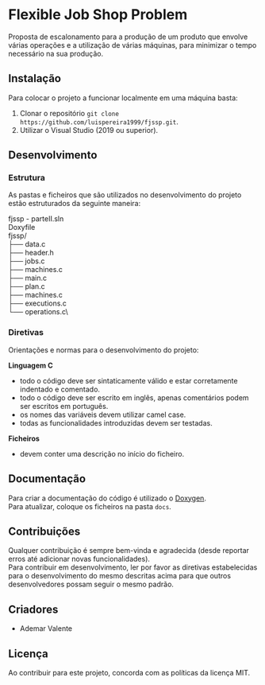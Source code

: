 # Flexible Job Shop Problem
Proposta de escalonamento para a produção de um produto que envolve várias operações e a utilização de várias máquinas, para minimizar o tempo necessário na sua produção.



## Instalação
Para colocar o projeto a funcionar localmente em uma máquina basta:
1. Clonar o repositório ```git clone https://github.com/luispereira1999/fjssp.git```.
2. Utilizar o Visual Studio (2019 ou superior).


## Desenvolvimento
### Estrutura
As pastas e ficheiros que são utilizados no desenvolvimento do projeto estão estruturados da seguinte maneira:

fjssp - parteII.sln\
Doxyfile\
fjssp/\
├── data.c\
├── header.h\
├── jobs.c\
├── machines.c\
├── main.c\
├── plan.c\
├── machines.c\
├── executions.c\
└── operations.c\


### Diretivas
Orientações e normas para o desenvolvimento do projeto:

**Linguagem C**
- todo o código deve ser sintaticamente válido e estar corretamente indentado e comentado.
- todo o código deve ser escrito em inglês, apenas comentários podem ser escritos em português.
- os nomes das variáveis devem utilizar camel case.
- todas as funcionalidades introduzidas devem ser testadas.

**Ficheiros**
- devem conter uma descrição no início do ficheiro.


## Documentação
Para criar a documentação do código é utilizado o [Doxygen](https://www.doxygen.nl/index.html).\
Para atualizar, coloque os ficheiros na pasta ```docs```.


## Contribuições
Qualquer contribuição é sempre bem-vinda e agradecida (desde reportar erros até adicionar novas funcionalidades).\
Para contribuir em desenvolvimento, ler por favor as diretivas estabelecidas para o desenvolvimento do mesmo descritas acima para que outros desenvolvedores possam seguir o mesmo padrão.


## Criadores
- Ademar Valente


## Licença
Ao contribuir para este projeto, concorda com as políticas da licença MIT.
